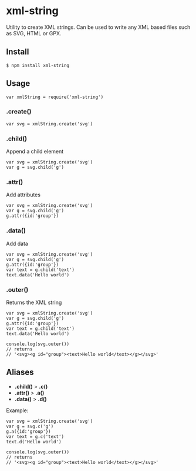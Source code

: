 # xml-string

Utility to create XML strings. Can be used to write any XML based files such as SVG, HTML or GPX.

## Install

```
$ npm install xml-string
```

## Usage

```
var xmlString = require('xml-string')
```

### .create()

```
var svg = xmlString.create('svg')
```

### .child()

Append a child element

```
var svg = xmlString.create('svg')
var g = svg.child('g')
```

### .attr()

Add attributes

```
var svg = xmlString.create('svg')
var g = svg.child('g')
g.attr({id:'group'})
```

### .data()

Add data

```
var svg = xmlString.create('svg')
var g = svg.child('g')
g.attr({id:'group'})
var text = g.child('text')
text.data('Hello world')
```

### .outer()

Returns the XML string

```
var svg = xmlString.create('svg')
var g = svg.child('g')
g.attr({id:'group'})
var text = g.child('text')
text.data('Hello world')

console.log(svg.outer())
// returns
// '<svg><g id="group"><text>Hello world</text></g></svg>'
```

## Aliases

- **.child()** > **.c()**
- **.attr()** > **.a()**
- **.data()** > **.d()**

Example:

```
var svg = xmlString.create('svg')
var g = svg.c('g')
g.a({id:'group'})
var text = g.c('text')
text.d('Hello world')

console.log(svg.outer())
// returns
// '<svg><g id="group"><text>Hello world</text></g></svg>'
```


